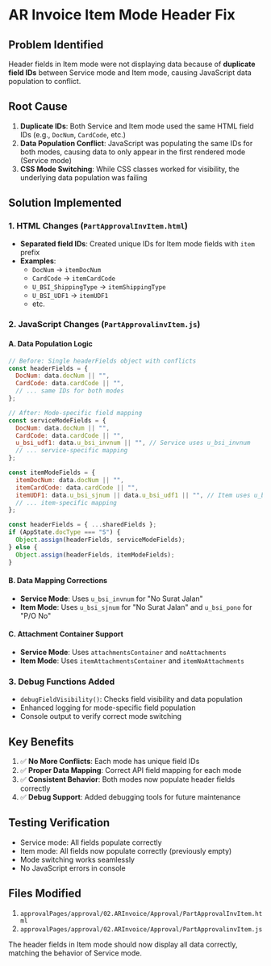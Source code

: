 # AR Invoice Item Mode Header Fix

## Problem Identified

Header fields in Item mode were not displaying data because of **duplicate field IDs** between Service mode and Item mode, causing JavaScript data population to conflict.

## Root Cause

1. **Duplicate IDs**: Both Service and Item mode used the same HTML field IDs (e.g., `DocNum`, `CardCode`, etc.)
2. **Data Population Conflict**: JavaScript was populating the same IDs for both modes, causing data to only appear in the first rendered mode (Service mode)
3. **CSS Mode Switching**: While CSS classes worked for visibility, the underlying data population was failing

## Solution Implemented

### 1. HTML Changes (`PartApprovalInvItem.html`)

- **Separated field IDs**: Created unique IDs for Item mode fields with `item` prefix
- **Examples**:
  - `DocNum` → `itemDocNum`
  - `CardCode` → `itemCardCode`
  - `U_BSI_ShippingType` → `itemShippingType`
  - `U_BSI_UDF1` → `itemUDF1`
  - etc.

### 2. JavaScript Changes (`PartApprovalinvItem.js`)

#### A. Data Population Logic

```javascript
// Before: Single headerFields object with conflicts
const headerFields = {
  DocNum: data.docNum || "",
  CardCode: data.cardCode || "",
  // ... same IDs for both modes
};

// After: Mode-specific field mapping
const serviceModeFields = {
  DocNum: data.docNum || "",
  CardCode: data.cardCode || "",
  u_bsi_udf1: data.u_bsi_invnum || "", // Service uses u_bsi_invnum
  // ... service-specific mapping
};

const itemModeFields = {
  itemDocNum: data.docNum || "",
  itemCardCode: data.cardCode || "",
  itemUDF1: data.u_bsi_sjnum || data.u_bsi_udf1 || "", // Item uses u_bsi_sjnum
  // ... item-specific mapping
};

const headerFields = { ...sharedFields };
if (AppState.docType === "S") {
  Object.assign(headerFields, serviceModeFields);
} else {
  Object.assign(headerFields, itemModeFields);
}
```

#### B. Data Mapping Corrections

- **Service Mode**: Uses `u_bsi_invnum` for "No Surat Jalan"
- **Item Mode**: Uses `u_bsi_sjnum` for "No Surat Jalan" and `u_bsi_pono` for "P/O No"

#### C. Attachment Container Support

- **Service Mode**: Uses `attachmentsContainer` and `noAttachments`
- **Item Mode**: Uses `itemAttachmentsContainer` and `itemNoAttachments`

### 3. Debug Functions Added

- `debugFieldVisibility()`: Checks field visibility and data population
- Enhanced logging for mode-specific field population
- Console output to verify correct mode switching

## Key Benefits

1. ✅ **No More Conflicts**: Each mode has unique field IDs
2. ✅ **Proper Data Mapping**: Correct API field mapping for each mode
3. ✅ **Consistent Behavior**: Both modes now populate header fields correctly
4. ✅ **Debug Support**: Added debugging tools for future maintenance

## Testing Verification

- Service mode: All fields populate correctly
- Item mode: All fields now populate correctly (previously empty)
- Mode switching works seamlessly
- No JavaScript errors in console

## Files Modified

1. `approvalPages/approval/02.ARInvoice/Approval/PartApprovalInvItem.html`
2. `approvalPages/approval/02.ARInvoice/Approval/PartApprovalinvItem.js`

The header fields in Item mode should now display all data correctly, matching the behavior of Service mode.
